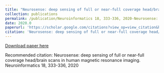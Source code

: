 ```yaml
---
title: "Neurosense: deep sensing of full or near-full coverage head/brain scans in human magnetic resonance imaging"
collection: publications
permalink: /publication/Neuroinformatics 18, 333-336, 2020-Neurosense: deep sensing of full or near-full coverage head/brain scans in human magnetic resonance imaging
date: 2020.0
paperurl: 'https://scholar.google.com/citations?view_op=view_citation&hl=en&user=CVvowJAAAAAJ&pagesize=100&citation_for_view=CVvowJAAAAAJ:hFOr9nPyWt4C'
citation: 'Neurosense: deep sensing of full or near-full coverage head/brain scans in human magnetic resonance imaging. Neuroinformatics 18, 333-336, 2020'
---
```

[Download paper here](https://scholar.google.com/citations?view_op=view_citation&hl=en&user=CVvowJAAAAAJ&pagesize=100&citation_for_view=CVvowJAAAAAJ:hFOr9nPyWt4C)

Recommended citation: Neurosense: deep sensing of full or near-full coverage head/brain scans in human magnetic resonance imaging. Neuroinformatics 18, 333-336, 2020